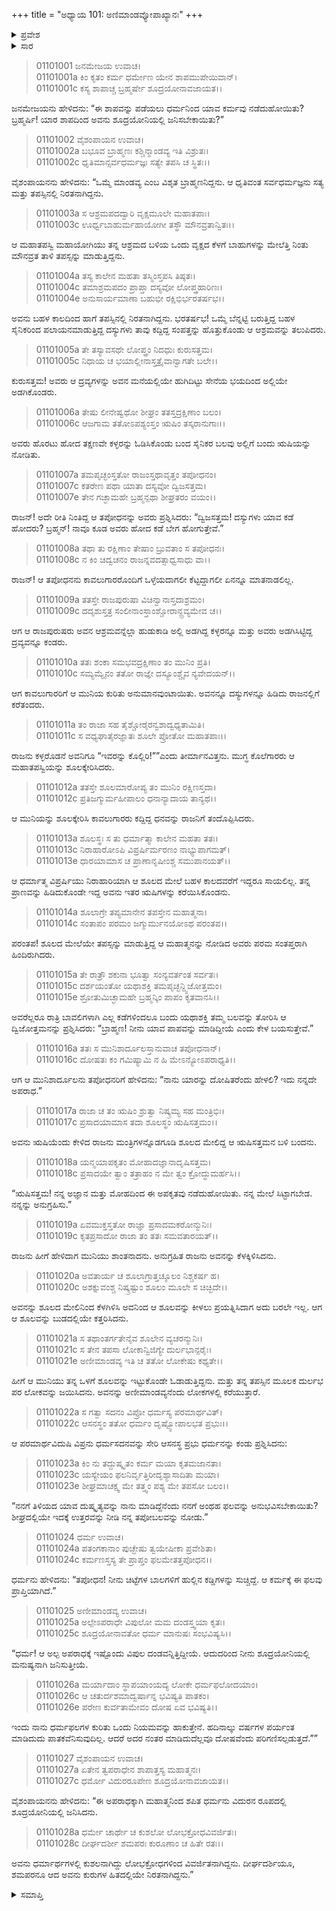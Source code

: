+++
title = "ಅಧ್ಯಾಯ 101: ಅಣಿಮಾಂಡವ್ಯೋಪಾಖ್ಯಾನಃ"
+++

<details><summary>ಪ್ರವೇಶ</summary>


।।   ಓಂ ಓಂ ನಮೋ ನಾರಾಯಣಾಯ।।   ಶ್ರೀ ವೇದವ್ಯಾಸಾಯ ನಮಃ ।।

ಶ್ರೀ ಕೃಷ್ಣದ್ವೈಪಾಯನ ವೇದವ್ಯಾಸ ವಿರಚಿತ  

**ಶ್ರೀ ಮಹಾಭಾರತ**

**ಆದಿ ಪರ್ವ**

**ಸಂಭವ ಪರ್ವ**

**ಅಧ್ಯಾಯ 101**

</details>


<details><summary>ಸಾರ</summary>

ಜನಮೇಜಯನು ಕೇಳಲು ವೈಶಂಪಾಯನನು ಅಣಿಮಾಂಡವ್ಯನು ಧರ್ಮನನ್ನು ಶೂದ್ರಯೋನಿಯಲ್ಲಿ ಜನಿಸುವಂತೆ ಶಪಿಸಿದ ಅಣಿಮಾಂಡವ್ಯೋಪಾಖ್ಯಾನವನ್ನು ಹೇಳಿದುದು (1-28).

</details>


> 01101001 ಜನಮೇಜಯ ಉವಾಚ।  
01101001a ಕಿಂ ಕೃತಂ ಕರ್ಮ ಧರ್ಮೇಣ ಯೇನ ಶಾಪಮುಪೇಯಿವಾನ್।   
01101001c ಕಸ್ಯ ಶಾಪಾಚ್ಚ ಬ್ರಹ್ಮರ್ಷೇ ಶೂದ್ರಯೋನಾವಜಾಯತ।।

ಜನಮೇಜಯನು ಹೇಳಿದನು: “ಈ ಶಾಪವನ್ನು ಪಡೆಯಲು ಧರ್ಮನಿಂದ ಯಾವ ಕರ್ಮವು ನಡೆದುಹೋಯಿತು? ಬ್ರಹ್ಮರ್ಷಿ! ಯಾರ ಶಾಪದಿಂದ ಅವನು ಶೂದ್ರಯೋನಿಯಲ್ಲಿ ಜನಿಸಬೇಕಾಯಿತು?”

> 01101002 ವೈಶಂಪಾಯನ ಉವಾಚ।  
01101002a ಬಭೂವ ಬ್ರಾಹ್ಮಣಃ ಕಶ್ಚಿನ್ಮಾಂಡವ್ಯ ಇತಿ ವಿಶ್ರುತಃ।  
01101002c ಧೃತಿಮಾನ್ಸರ್ವಧರ್ಮಜ್ಞಃ ಸತ್ಯೇ ತಪಸಿ ಚ ಸ್ಥಿತಃ।।

ವೈಶಂಪಾಯನನು ಹೇಳಿದನು: “ಒಮ್ಮೆ ಮಾಂಡವ್ಯ ಎಂಬ ವಿಶೃತ ಬ್ರಾಹ್ಮಣನಿದ್ದನು. ಆ ಧೃತಿವಂತ ಸರ್ವಧರ್ಮಜ್ಞನು ಸತ್ಯ ಮತ್ತು ತಪಸ್ಸಿನಲ್ಲಿ ನಿರತನಾಗಿದ್ದನು.

> 01101003a ಸ ಆಶ್ರಮಪದದ್ವಾರಿ ವೃಕ್ಷಮೂಲೇ ಮಹಾತಪಾಃ।  
01101003c ಊರ್ಧ್ವಬಾಹುರ್ಮಹಾಯೋಗೀ ತಸ್ಥೌ ಮೌನವ್ರತಾನ್ವಿತಃ।।

ಆ ಮಹಾತಪಸ್ವಿ ಮಹಾಯೋಗಿಯು ತನ್ನ ಆಶ್ರಮದ ಬಳಿಯ ಒಂದು ವೃಕ್ಷದ ಕೆಳಗೆ ಬಾಹುಗಳನ್ನು ಮೇಲೆತ್ತಿ ನಿಂತು ಮೌನವ್ರತ ತಾಳಿ ತಪಸ್ಸನ್ನು ಮಾಡುತ್ತಿದ್ದನು.

> 01101004a ತಸ್ಯ ಕಾಲೇನ ಮಹತಾ ತಸ್ಮಿಂಸ್ತಪಸಿ ತಿಷ್ಠತಃ।  
01101004c ತಮಾಶ್ರಮಪದಂ ಪ್ರಾಪ್ತಾ ದಸ್ಯವೋ ಲೋಪ್ತ್ರಹಾರಿಣಃ।  
01101004e ಅನುಸಾರ್ಯಮಾಣಾ ಬಹುಭೀ ರಕ್ಷಿಭಿರ್ಭರತರ್ಷಭ।।

ಅವನು ಬಹಳ ಕಾಲದಿಂದ ಹಾಗೆ ತಪಸ್ಸಿನಲ್ಲಿ ನಿರತನಾಗಿದ್ದನು. ಭರತರ್ಷಭ! ಒಮ್ಮೆ ಬೆನ್ನಟ್ಟಿ ಬರುತ್ತಿದ್ದ ಬಹಳ ಸೈನಿಕರಿಂದ ಪಲಾಯನಮಾಡುತ್ತಿದ್ದ ದಸ್ಯುಗಳು ತಾವು ಕದ್ದಿದ್ದ ಸಂಪತ್ತನ್ನು ಹೊತ್ತುಕೊಂಡು ಆ ಆಶ್ರಮವನ್ನು ತಲುಪಿದರು.

> 01101005a ತೇ ತಸ್ಯಾವಸಥೇ ಲೋಪ್ತ್ರಂ ನಿದಧುಃ ಕುರುಸತ್ತಮ।  
01101005c ನಿಧಾಯ ಚ ಭಯಾಲ್ಲೀನಾಸ್ತತ್ರೈವಾನ್ವಾಗತೇ ಬಲೇ।।

ಕುರುಸತ್ತಮ! ಅವರು ಆ ದ್ರವ್ಯಗಳನ್ನು ಅವನ ಮನೆಯಲ್ಲಿಯೇ ಹುಗಿದಿಟ್ಟು ಸೇನೆಯ ಭಯದಿಂದ ಅಲ್ಲಿಯೇ ಅಡಗಿಕೊಂಡರು.

> 01101006a ತೇಷು ಲೀನೇಷ್ವಥೋ ಶೀಘ್ರಂ ತತಸ್ತದ್ರಕ್ಷಿಣಾಂ ಬಲಂ।  
01101006c ಆಜಗಾಮ ತತೋಽಪಶ್ಯಂಸ್ತಂ ಋಷಿಂ ತಸ್ಕರಾನುಗಾಃ।।

ಅವರು ಹೊರಟು ಹೋದ ತಕ್ಷಣವೇ ಕಳ್ಳರನ್ನು ಓಡಿಸಿಕೊಂಡು ಬಂದ ಸೈನಿಕರ ಬಲವು ಅಲ್ಲಿಗೆ ಬಂದು ಋಷಿಯನ್ನು ನೋಡಿತು.

> 01101007a ತಮಪೃಚ್ಛಂಸ್ತತೋ ರಾಜಂಸ್ತಥಾವೃತ್ತಂ ತಪೋಧನಂ।  
01101007c ಕತರೇಣ ಪಥಾ ಯಾತಾ ದಸ್ಯವೋ ದ್ವಿಜಸತ್ತಮ।  
01101007e ತೇನ ಗಚ್ಛಾಮಹೇ ಬ್ರಹ್ಮನ್ಪಥಾ ಶೀಘ್ರತರಂ ವಯಂ।।

ರಾಜನ್! ಅದೇ ರೀತಿ ನಿಂತಿದ್ದ ಆ ತಪೋಧನನ್ನು ಅವರು ಪ್ರಶ್ನಿಸಿದರು: “ದ್ವಿಜಸತ್ತಮ! ದಸ್ಯುಗಳು ಯಾವ ಕಡೆ ಹೋದರು? ಬ್ರಹ್ಮನ್! ನಾವೂ ಕೂಡ ಅವರು ಹೋದ ಕಡೆ ಬೇಗ ಹೋಗುತ್ತೇವೆ.”

> 01101008a ತಥಾ ತು ರಕ್ಷಿಣಾಂ ತೇಷಾಂ ಬ್ರುವತಾಂ ಸ ತಪೋಧನಃ।  
01101008c ನ ಕಿಂ ಚಿದ್ವಚನಂ ರಾಜನ್ನವದತ್ಸಾಧ್ವಸಾಧು ವಾ।।

ರಾಜನ್! ಆ ತಪೋಧನನು ಕಾವಲುಗಾರರೊಂದಿಗೆ ಒಳ್ಳೆಯದಾಗಲೀ ಕೆಟ್ಟದ್ದಾಗಲೀ ಏನನ್ನೂ ಮಾತನಾಡಲಿಲ್ಲ.

> 01101009a ತತಸ್ತೇ ರಾಜಪುರುಷಾ ವಿಚಿನ್ವಾನಾಸ್ತದಾಶ್ರಮಂ।   
01101009c ದದೃಶುಸ್ತತ್ರ ಸಂಲೀನಾಂಸ್ತಾಂಶ್ಚೋರಾನ್ದ್ರವ್ಯಮೇವ ಚ।।

ಆಗ ಆ ರಾಜಪುರುಷರು ಅವನ ಆಶ್ರಮವನ್ನೆಲ್ಲಾ ಹುಡುಕಾಡಿ ಅಲ್ಲಿ ಅಡಗಿದ್ದ ಕಳ್ಳರನ್ನೂ ಮತ್ತು ಅವರು ಅಡಗಿಸಿಟ್ಟಿದ್ದ ದ್ರವ್ಯವನ್ನೂ ಕಂಡರು.

> 01101010a ತತಃ ಶಂಕಾ ಸಮಭವದ್ರಕ್ಷಿಣಾಂ ತಂ ಮುನಿಂ ಪ್ರತಿ।  
01101010c ಸಮ್ಯಮ್ಯೈನಂ ತತೋ ರಾಜ್ಞೇ ದಸ್ಯೂಂಶ್ಚೈವ ನ್ಯವೇದಯನ್।।

ಆಗ ಕಾವಲುಗಾರರಿಗೆ ಆ ಮುನಿಯ ಕುರಿತು ಅನುಮಾನವುಂಟಾಯಿತು. ಅವನನ್ನೂ ದಸ್ಯುಗಳನ್ನೂ ಹಿಡಿದು ರಾಜನಲ್ಲಿಗೆ ಕರೆತಂದರು.

> 01101011a ತಂ ರಾಜಾ ಸಹ ತೈಶ್ಚೋರೈರನ್ವಶಾದ್ವಧ್ಯತಾಮಿತಿ।  
01101011c ಸ ವಧ್ಯಘಾತೈರಜ್ಞಾತಃ ಶೂಲೇ ಪ್ರೋತೋ ಮಹಾತಪಾಃ।।

ರಾಜನು ಕಳ್ಳರೊಡನೆ ಅವನಿಗೂ “ಇವರನ್ನು ಕೊಲ್ಲಿರಿ!””ಎಂದು ತೀರ್ಮಾನವಿತ್ತನು. ಮುಗ್ಧ ಕೊಲೆಗಾರರು ಆ ಮಹಾತಪಸ್ವಿಯನ್ನು ಶೂಲಕ್ಕೇರಿಸಿದರು.

> 01101012a ತತಸ್ತೇ ಶೂಲಮಾರೋಪ್ಯ ತಂ ಮುನಿಂ ರಕ್ಷಿಣಸ್ತದಾ।  
01101012c ಪ್ರತಿಜಗ್ಮುರ್ಮಹೀಪಾಲಂ ಧನಾನ್ಯಾದಾಯ ತಾನ್ಯಥ।।

ಆ ಮುನಿಯನ್ನು ಶೂಲಕ್ಕೇರಿಸಿ ಕಾವಲುಗಾರರು ಕದ್ದಿದ್ದ ಧನವನ್ನು ರಾಜನಿಗೆ ತಂದೊಪ್ಪಿಸಿದರು.

> 01101013a ಶೂಲಸ್ಥಃ ಸ ತು ಧರ್ಮಾತ್ಮಾ ಕಾಲೇನ ಮಹತಾ ತತಃ।  
01101013c ನಿರಾಹಾರೋಽಪಿ ವಿಪ್ರರ್ಷಿರ್ಮರಣಂ ನಾಭ್ಯುಪಾಗಮತ್।  
01101013e ಧಾರಯಾಮಾಸ ಚ ಪ್ರಾಣಾನೃಷೀಂಶ್ಚ ಸಮುಪಾನಯತ್।।

ಆ ಧರ್ಮಾತ್ಮ ವಿಪ್ರರ್ಷಿಯು ನಿರಾಹಾರಿಯಾಗಿ ಆ ಶೂಲದ ಮೇಲೆ ಬಹಳ ಕಾಲದವರೆಗೆ ಇದ್ದರೂ ಸಾಯಲಿಲ್ಲ. ತನ್ನ ಪ್ರಾಣವನ್ನು ಹಿಡಿದುಕೊಂಡೇ ಇದ್ದ ಅವನು ಇತರ ಋಷಿಗಳನ್ನು ಕರೆಯಿಸಿಕೊಂಡನು.

> 01101014a ಶೂಲಾಗ್ರೇ ತಪ್ಯಮಾನೇನ ತಪಸ್ತೇನ ಮಹಾತ್ಮನಾ।  
01101014c ಸಂತಾಪಂ ಪರಮಂ ಜಗ್ಮುರ್ಮುನಯೋಽಥ ಪರಂತಪ।।

ಪರಂತಪ! ಶೂಲದ ಮೇಲೆಯೇ ತಪಸ್ಸನ್ನು ಮಾಡುತ್ತಿದ್ದ ಆ ಮಹಾತ್ಮನನ್ನು ನೋಡಿದ ಅವರು ಪರಮ ಸಂತಪ್ತರಾಗಿ ಹಿಂದಿರುಗಿದರು.

> 01101015a ತೇ ರಾತ್ರೌ ಶಕುನಾ ಭೂತ್ವಾ ಸಂನ್ಯವರ್ತಂತ ಸರ್ವತಃ।  
01101015c ದರ್ಶಯಂತೋ ಯಥಾಶಕ್ತಿ ತಮಪೃಚ್ಛನ್ದ್ವಿಜೋತ್ತಮಂ।  
01101015e ಶ್ರೋತುಮಿಚ್ಛಾಮಹೇ ಬ್ರಹ್ಮನ್ಕಿಂ ಪಾಪಂ ಕೃತವಾನಸಿ।।

ಅವರೆಲ್ಲರೂ ರಾತ್ರಿ ಬಾವಲಿಗಳಾಗಿ ಎಲ್ಲ ಕಡೆಗಳಿಂದಲೂ ಬಂದು ಯಥಾಶಕ್ತಿ ತಮ್ಮ ಬಲವನ್ನು ತೋರಿಸಿ ಆ ದ್ವಿಜೋತ್ತಮನನ್ನು ಪ್ರಶ್ನಿಸಿದರು: “ಬ್ರಾಹ್ಮಣ! ನೀನು ಯಾವ ಪಾಪವನ್ನು ಮಾಡಿದ್ದೀಯೆ ಎಂದು ಕೇಳ ಬಯಸುತ್ತೇವೆ.”

> 01101016a ತತಃ ಸ ಮುನಿಶಾರ್ದೂಲಸ್ತಾನುವಾಚ ತಪೋಧನಾನ್।   
01101016c ದೋಷತಃ ಕಂ ಗಮಿಷ್ಯಾಮಿ ನ ಹಿ ಮೇಽನ್ಯೋಽಪರಾಧ್ಯತಿ।।

ಆಗ ಆ ಮುನಿಶಾರ್ದೂಲನು ತಪೋಧನರಿಗೆ ಹೇಳಿದನು: “ನಾನು ಯಾರನ್ನು ದೋಷಿತರೆಂದು ಹೇಳಲಿ? ಇದು ನನ್ನದೇ ಅಪರಾಧ.”

> 01101017a ರಾಜಾ ಚ ತಂ ಋಷಿಂ ಶ್ರುತ್ವಾ ನಿಷ್ಕ್ರಮ್ಯ ಸಹ ಮಂತ್ರಿಭಿಃ।  
01101017c ಪ್ರಸಾದಯಾಮಾಸ ತದಾ ಶೂಲಸ್ಥಂ ಋಷಿಸತ್ತಮಂ।।

ಅವನು ಋಷಿಯೆಂದು ಕೇಳಿದ ರಾಜನು ಮಂತ್ರಿಗಳನ್ನೊಡಗೂಡಿ ಶೂಲದ ಮೇಲಿದ್ದ ಆ ಋಷಿಸತ್ತಮನ ಬಳಿ ಬಂದನು.

> 01101018a ಯನ್ಮಯಾಪಕೃತಂ ಮೋಹಾದಜ್ಞಾನಾದೃಷಿಸತ್ತಮ।  
01101018c ಪ್ರಸಾದಯೇ ತ್ವಾಂ ತತ್ರಾಹಂ ನ ಮೇ ತ್ವಂ ಕ್ರೋದ್ಧುಮರ್ಹಸಿ।।

“ಋಷಿಸತ್ತಮ! ನನ್ನ ಅಜ್ಞಾನ ಮತ್ತು ಮೋಹದಿಂದ ಈ ಅಪಕೃತವು ನಡೆದುಹೋಯಿತು. ನನ್ನ ಮೇಲೆ ಸಿಟ್ಟಾಗಬೇಡ. ನನ್ನನ್ನು ಅನುಗ್ರಹಿಸು.”

> 01101019a ಏವಮುಕ್ತಸ್ತತೋ ರಾಜ್ಞಾ ಪ್ರಸಾದಮಕರೋನ್ಮುನಿಃ।  
01101019c ಕೃತಪ್ರಸಾದೋ ರಾಜಾ ತಂ ತತಃ ಸಮವತಾರಯತ್।।

ರಾಜನು ಹೀಗೆ ಹೇಳಿದಾಗ ಮುನಿಯು ಶಾಂತನಾದನು. ಅನುಗ್ರಹಿತ ರಾಜನು ಅವನನ್ನು ಕೆಳಕ್ಕಿಳಿಸಿದನು.

> 01101020a ಅವತಾರ್ಯ ಚ ಶೂಲಾಗ್ರಾತ್ತಚ್ಶೂಲಂ ನಿಶ್ಚಕರ್ಷ ಹ।  
01101020c ಅಶಕ್ನುವಂಶ್ಚ ನಿಷ್ಕ್ರಷ್ಟುಂ ಶೂಲಂ ಮೂಲೇ ಸ ಚಿಚ್ಛಿದೇ।।

ಅವನನ್ನು ಶೂಲದ ಮೇಲಿನಿಂದ ಕೆಳಗಿಳಿಸಿ ಅವನಿಂದ ಆ ಶೂಲವನ್ನು ಕೀಳಲು ಪ್ರಯತ್ನಿಸಿದಾಗ ಅದು ಬರಲೇ ಇಲ್ಲ. ಆಗ ಆ ಶೂಲವನ್ನು ಬುಡದಲ್ಲಿಯೇ ಕತ್ತರಿಸಿದನು.

> 01101021a ಸ ತಥಾಂತರ್ಗತೇನೈವ ಶೂಲೇನ ವ್ಯಚರನ್ಮುನಿಃ।  
01101021c ಸ ತೇನ ತಪಸಾ ಲೋಕಾನ್ವಿಜಿಗ್ಯೇ ದುರ್ಲಭಾನ್ಪರೈಃ।  
01101021e ಅಣೀಮಾಂಡವ್ಯ ಇತಿ ಚ ತತೋ ಲೋಕೇಷು ಕಥ್ಯತೇ।।

ಹೀಗೆ ಆ ಮುನಿಯು ತನ್ನ ಒಳಗೆ ಶೂಲವನ್ನು ಇಟ್ಟುಕೊಂಡೇ ಓಡಾಡುತ್ತಿದ್ದನು. ಮತ್ತು ತನ್ನ ತಪಸ್ಸಿನ ಮೂಲಕ ದುರ್ಲಭ ಪರ ಲೋಕವನ್ನು ಜಯಿಸಿದನು. ಅವನನ್ನು ಅಣೀಮಾಂಡವ್ಯನೆಂದು ಲೋಕಗಳಲ್ಲಿ ಕರೆಯುತ್ತಾರೆ.

> 01101022a ಸ ಗತ್ವಾ ಸದನಂ ವಿಪ್ರೋ ಧರ್ಮಸ್ಯ ಪರಮಾರ್ಥವಿತ್।   
01101022c ಆಸನಸ್ಥಂ ತತೋ ಧರ್ಮಂ ದೃಷ್ಟ್ವೋಪಾಲಭತ ಪ್ರಭುಃ।।

ಆ ಪರಮಾರ್ಥವಿದುಷಿ ವಿಪ್ರನು ಧರ್ಮಸದನವನ್ನು ಸೇರಿ ಆಸನಸ್ಥ ಪ್ರಭು ಧರ್ಮನನ್ನು ಕಂಡು ಪ್ರಶ್ನಿಸಿದನು:

> 01101023a ಕಿಂ ನು ತದ್ದುಷ್ಕೃತಂ ಕರ್ಮ ಮಯಾ ಕೃತಮಜಾನತಾ।  
01101023c ಯಸ್ಯೇಯಂ ಫಲನಿರ್ವೃತ್ತಿರೀದೃಶ್ಯಾಸಾದಿತಾ ಮಯಾ।  
01101023e ಶೀಘ್ರಮಾಚಕ್ಷ್ವ ಮೇ ತತ್ತ್ವಂ ಪಶ್ಯ ಮೇ ತಪಸೋ ಬಲಂ।।

“ನನಗೆ ತಿಳಿಯದ ಯಾವ ದುಷ್ಕೃತ್ಯವನ್ನು ನಾನು ಮಾಡಿದ್ದೆನೆಂದು ನನಗೆ ಅಂಥಹ ಫಲವನ್ನು ಅನುಭವಿಸಬೇಕಾಯಿತು? ಶೀಘ್ರದಲ್ಲಿಯೇ ಇದಕ್ಕೆ ಉತ್ತರವನ್ನು ನೀಡಿ ನನ್ನ ತಪೋಬಲವನ್ನು ನೋಡು.”

> 01101024 ಧರ್ಮ ಉವಾಚ।  
01101024a ಪತಂಗಕಾನಾಂ ಪುಚ್ಛೇಷು ತ್ವಯೇಷೀಕಾ ಪ್ರವೇಶಿತಾ।  
01101024c ಕರ್ಮಣಸ್ತಸ್ಯ ತೇ ಪ್ರಾಪ್ತಂ ಫಲಮೇತತ್ತಪೋಧನ।।

ಧರ್ಮನು ಹೇಳಿದನು: “ತಪೋಧನ! ನೀನು ಚಿಟ್ಟೆಗಳ ಬಾಲಗಳಿಗೆ ಹುಲ್ಲಿನ ಕಡ್ಡಿಗಳನ್ನು ಸುಚ್ಚಿದ್ದೆ. ಆ ಕರ್ಮಕ್ಕೆ ಈ ಫಲವು ಪ್ರಾಪ್ತಿಯಾಗಿದೆ.”

> 01101025 ಅಣೀಮಾಂಡವ್ಯ ಉವಾಚ।  
01101025a ಅಲ್ಪೇಽಪರಾಧೇ ವಿಪುಲೋ ಮಮ ದಂಡಸ್ತ್ವಯಾ ಕೃತಃ।  
01101025c ಶೂದ್ರಯೋನಾವತೋ ಧರ್ಮ ಮಾನುಷಃ ಸಂಭವಿಷ್ಯಸಿ।।

“ಧರ್ಮ! ಆ ಅಲ್ಪ ಅಪರಾಧಕ್ಕೆ ಇಷ್ಟೊಂದು ವಿಪುಲ ದಂಡವನ್ನಿತ್ತಿದ್ದೀಯೆ. ಆದುದರಿಂದ ನೀನು ಶೂದ್ರಯೋನಿಯಲ್ಲಿ ಮನುಷ್ಯನಾಗಿ ಜನಿಸುತ್ತೀಯೆ.

> 01101026a ಮರ್ಯಾದಾಂ ಸ್ಥಾಪಯಾಂಯದ್ಯ ಲೋಕೇ ಧರ್ಮಫಲೋದಯಾಂ।   
01101026c ಆ ಚತುರ್ದಶಮಾದ್ವರ್ಷಾನ್ನ ಭವಿಷ್ಯತಿ ಪಾತಕಂ।  
01101026e ಪರೇಣ ಕುರ್ವತಾಮೇವಂ ದೋಷ ಏವ ಭವಿಷ್ಯತಿ।।

ಇಂದು ನಾನು ಧರ್ಮಫಲಗಳ ಕುರಿತು ಒಂದು ನಿಯಮವನ್ನು ಹಾಕುತ್ತೇನೆ. ಹದಿನಾಲ್ಕು ವರ್ಷಗಳ ಪರ್ಯಂತ ಮಾಡಿದುದು ಪಾತಕವೆನಿಸುವುದಿಲ್ಲ. ಆದರೆ ಅದರ ನಂತರ ಮಾಡಿದುದೆಲ್ಲವೂ ದೋಷವೆಂದು ಪರಿಗಣಿಸಲ್ಪಡುತ್ತದೆ.””

> 01101027 ವೈಶಂಪಾಯನ ಉವಾಚ।  
01101027a ಏತೇನ ತ್ವಪರಾಧೇನ ಶಾಪಾತ್ತಸ್ಯ ಮಹಾತ್ಮನಃ।  
01101027c ಧರ್ಮೋ ವಿದುರರೂಪೇಣ ಶೂದ್ರಯೋನಾವಜಾಯತ।।

ವೈಶಂಪಾಯನನು ಹೇಳಿದನು: “ಈ ಅಪರಾಧಕ್ಕಾಗಿ ಮಹಾತ್ಮನಿಂದ ಶಪಿತ ಧರ್ಮನು ವಿದುರನ ರೂಪದಲ್ಲಿ ಶೂದ್ರಯೋನಿಯಲ್ಲಿ ಜನಿಸಿದನು.

> 01101028a ಧರ್ಮೇ ಚಾರ್ಥೇ ಚ ಕುಶಲೋ ಲೋಭಕ್ರೋಧವಿವರ್ಜಿತಃ।  
01101028c ದೀರ್ಘದರ್ಶೀ ಶಮಪರಃ ಕುರೂಣಾಂ ಚ ಹಿತೇ ರತಃ।।

ಅವನು ಧರ್ಮಾರ್ಥಗಳಲ್ಲಿ ಕುಶಲನಾಗಿದ್ದು ಲೋಭಕ್ರೋಧಗಳಿಂದ ವಿವರ್ಜಿತನಾಗಿದ್ದನು. ದೀರ್ಘದರ್ಶಿಯೂ, ಶಮಪರನೂ ಆದ ಅವನು ಕುರುಗಳ ಹಿತದಲ್ಲಿಯೇ ನಿರತನಾಗಿದ್ದನು.”

<details><summary>ಸಮಾಪ್ತಿ</summary>

ಇತಿ ಶ್ರೀ ಮಹಾಭಾರತೇ ಆದಿಪರ್ವಣಿ ಸಂಭವಪರ್ವಣಿ ಅಣಿಮಾಂಡವ್ಯೋಪಾಖ್ಯಾನೇ ಏಕಾಧಿಕಶತತಮೋಽಧ್ಯಾಯಃ।।  
ಇದು ಶ್ರೀ ಮಹಾಭಾರತದಲ್ಲಿ ಆದಿಪರ್ವದಲ್ಲಿ ಸಂಭವ ಪರ್ವದಲ್ಲಿ ಅಣಿಮಾಂಡವ್ಯೋಪಾಖ್ಯಾನ ಎನ್ನುವ ನೂರಾಒಂದನೆಯ ಅಧ್ಯಾಯವು.


</details>

